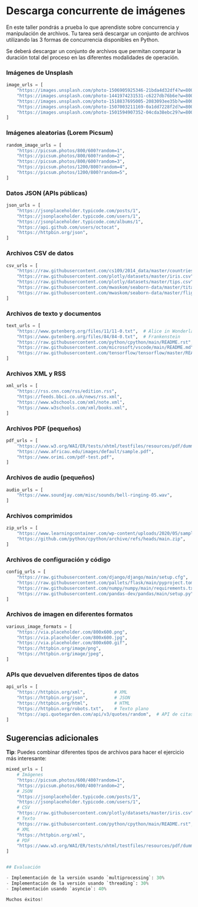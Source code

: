 # Descarga concurrente de imágenes

En este taller pondrás a prueba lo que aprendiste sobre concurrencia y manipulación de archivos. Tu tarea será descargar un conjunto de archivos utilizando las 3 formas de concurrencia disponibles en Python. 

Se deberá descargar un conjunto de archivos que permitan comparar la duración total del proceso en las diferentes modalidades de operación.

### Imágenes de Unsplash
```python
image_urls = [
    "https://images.unsplash.com/photo-1506905925346-21bda4d32df4?w=800",
    "https://images.unsplash.com/photo-1441974231531-c6227db76b6e?w=800",
    "https://images.unsplash.com/photo-1518837695005-2083093ee35b?w=800",
    "https://images.unsplash.com/photo-1507003211169-0a1dd7228f2d?w=800",
    "https://images.unsplash.com/photo-1501594907352-04cda38ebc29?w=800"
]
```

### Imágenes aleatorias (Lorem Picsum)
```python
random_image_urls = [
    "https://picsum.photos/800/600?random=1",
    "https://picsum.photos/800/600?random=2",
    "https://picsum.photos/800/600?random=3",
    "https://picsum.photos/1200/800?random=4",
    "https://picsum.photos/1200/800?random=5",
]
```

### Datos JSON (APIs públicas)
```python
json_urls = [
    "https://jsonplaceholder.typicode.com/posts/1",
    "https://jsonplaceholder.typicode.com/users/1",
    "https://jsonplaceholder.typicode.com/albums/1",
    "https://api.github.com/users/octocat",
    "https://httpbin.org/json",
]
```

### Archivos CSV de datos
```python
csv_urls = [
    "https://raw.githubusercontent.com/cs109/2014_data/master/countries.csv",
    "https://raw.githubusercontent.com/plotly/datasets/master/iris.csv",
    "https://raw.githubusercontent.com/plotly/datasets/master/tips.csv",
    "https://raw.githubusercontent.com/mwaskom/seaborn-data/master/titanic.csv",
    "https://raw.githubusercontent.com/mwaskom/seaborn-data/master/flights.csv",
]
```

### Archivos de texto y documentos
```python
text_urls = [
    "https://www.gutenberg.org/files/11/11-0.txt",  # Alice in Wonderland
    "https://www.gutenberg.org/files/84/84-0.txt",  # Frankenstein
    "https://raw.githubusercontent.com/python/cpython/main/README.rst",
    "https://raw.githubusercontent.com/microsoft/vscode/main/README.md",
    "https://raw.githubusercontent.com/tensorflow/tensorflow/master/README.md",
]
```

### Archivos XML y RSS
```python
xml_urls = [
    "https://rss.cnn.com/rss/edition.rss",
    "https://feeds.bbci.co.uk/news/rss.xml",
    "https://www.w3schools.com/xml/note.xml",
    "https://www.w3schools.com/xml/books.xml",
]
```

### Archivos PDF (pequeños)
```python
pdf_urls = [
    "https://www.w3.org/WAI/ER/tests/xhtml/testfiles/resources/pdf/dummy.pdf",
    "https://www.africau.edu/images/default/sample.pdf",
    "https://www.orimi.com/pdf-test.pdf",
]
```

### Archivos de audio (pequeños)
```python
audio_urls = [
    "https://www.soundjay.com/misc/sounds/bell-ringing-05.wav",
]
```

### Archivos comprimidos
```python
zip_urls = [
    "https://www.learningcontainer.com/wp-content/uploads/2020/05/sample-zip-file.zip",
    "https://github.com/python/cpython/archive/refs/heads/main.zip",
]
```

### Archivos de configuración y código
```python
config_urls = [
    "https://raw.githubusercontent.com/django/django/main/setup.cfg",
    "https://raw.githubusercontent.com/pallets/flask/main/pyproject.toml",
    "https://raw.githubusercontent.com/numpy/numpy/main/requirements.txt",
    "https://raw.githubusercontent.com/pandas-dev/pandas/main/setup.py",
]
```

### Archivos de imagen en diferentes formatos
```python
various_image_formats = [
    "https://via.placeholder.com/800x600.png",
    "https://via.placeholder.com/800x600.jpg", 
    "https://via.placeholder.com/800x600.gif",
    "https://httpbin.org/image/png",
    "https://httpbin.org/image/jpeg",
]
```

### APIs que devuelven diferentes tipos de datos
```python
api_urls = [
    "https://httpbin.org/xml",           # XML
    "https://httpbin.org/json",          # JSON
    "https://httpbin.org/html",          # HTML
    "https://httpbin.org/robots.txt",    # Texto plano
    "https://api.quotegarden.com/api/v3/quotes/random",  # API de citas
]
```

## Sugerencias adicionales

**Tip**: Puedes combinar diferentes tipos de archivos para hacer el ejercicio más interesante:

```python
mixed_urls = [
    # Imágenes
    "https://picsum.photos/600/400?random=1",
    "https://picsum.photos/600/400?random=2",
    # JSON
    "https://jsonplaceholder.typicode.com/posts/1",
    "https://jsonplaceholder.typicode.com/users/1",
    # CSV
    "https://raw.githubusercontent.com/plotly/datasets/master/iris.csv",
    # Texto
    "https://raw.githubusercontent.com/python/cpython/main/README.rst",
    # XML
    "https://httpbin.org/xml",
    # PDF
    "https://www.w3.org/WAI/ER/tests/xhtml/testfiles/resources/pdf/dummy.pdf",
]


## Evaluación

- Implementación de la versión usando `multiprocessing`: 30%
- Implementación de la versión usando `threading`: 30%
- Implementación usando `asyncio`: 40%

Muchos éxitos!